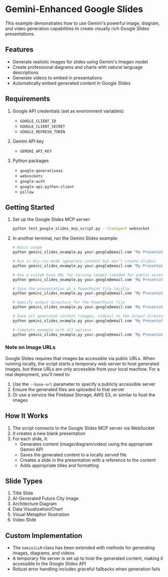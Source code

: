 # Gemini-Enhanced Google Slides

This example demonstrates how to use Gemini's powerful image, diagram, and video generation capabilities to create visually rich Google Slides presentations.

## Features

- Generate realistic images for slides using Gemini's Imagen model
- Create professional diagrams and charts with natural language descriptions
- Generate videos to embed in presentations
- Automatically embed generated content in Google Slides

## Requirements

1. Google API credentials (set as environment variables)
   - `GOOGLE_CLIENT_ID`
   - `GOOGLE_CLIENT_SECRET`
   - `GOOGLE_REFRESH_TOKEN`
   
2. Gemini API key
   - `GEMINI_API_KEY`

3. Python packages
   - `google-generativeai`
   - `websockets`
   - `google-auth`
   - `google-api-python-client`
   - `pillow`

## Getting Started

1. Set up the Google Slides MCP server:
   ```bash
   python test_google_slides_mcp_script.py --transport websocket
   ```

2. In another terminal, run the Gemini Slides example:
   ```bash
   # Basic usage
   python gemini_slides_example.py your.google@email.com "My Presentation Title"
   
   # Run in dry-run mode (generate content but don't create slides)
   python gemini_slides_example.py your.google@email.com "My Presentation Title" --dry-run
   
   # Use a custom base URL for serving images (needed for public access)
   python gemini_slides_example.py your.google@email.com "My Presentation Title" --base-url "https://your-public-server.com"
   
   # Save the presentation as a PowerPoint file locally
   python gemini_slides_example.py your.google@email.com "My Presentation Title" --save-ppt
   
   # Specify output directory for the PowerPoint file
   python gemini_slides_example.py your.google@email.com "My Presentation Title" --save-ppt --output-dir "./presentations"
   
   # Save all generated content (images, videos) to the output directory
   python gemini_slides_example.py your.google@email.com "My Presentation Title" --save-content
   
   # Complete example with all options
   python gemini_slides_example.py your.google@email.com "My Presentation Title" --dry-run --save-ppt --save-content --output-dir "./my_presentations"
   ```

### Note on Image URLs

Google Slides requires that images be accessible via public URLs. When running locally, the script starts a temporary web server to host generated images, but these URLs are only accessible from your local machine. For a real deployment, you'll need to:

1. Use the `--base-url` parameter to specify a publicly accessible server
2. Ensure the generated files are uploaded to that server
3. Or use a service like Firebase Storage, AWS S3, or similar to host the images

## How It Works

1. The script connects to the Google Slides MCP server via WebSocket
2. It creates a new blank presentation
3. For each slide, it:
   - Generates content (image/diagram/video) using the appropriate Gemini API
   - Saves the generated content to a locally served file
   - Creates a slide in the presentation with a reference to the content
   - Adds appropriate titles and formatting

## Slide Types

1. Title Slide
2. AI-Generated Future City Image
3. Architecture Diagram
4. Data Visualization/Chart
5. Visual Metaphor Illustration
6. Video Slide

## Custom Implementation

- The `GeminiLLM` class has been extended with methods for generating images, diagrams, and videos
- A temporary file server is set up to host the generated content, making it accessible to the Google Slides API
- Robust error handling includes graceful fallbacks when generation fails 
